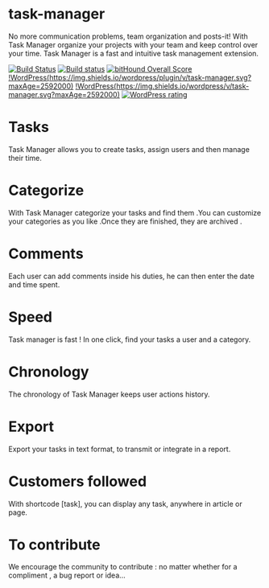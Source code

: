 # task-manager

No more communication problems, team organization and posts-it!
With Task Manager organize your projects with your team and keep control over your time.
Task Manager is a fast and intuitive task management extension.

[![Build Status](https://img.shields.io/travis/Eoxia/task-manager/master.svg?label=Linux)](https://travis-ci.org/Eoxia/task-manager)
[![Build status](https://ci.appveyor.com/api/projects/status/6r0poqodskk8tdv2?svg=true)](https://ci.appveyor.com/project/jimmyeoxia/task-manager)
[![bitHound Overall Score](https://www.bithound.io/github/Eoxia/task-manager/badges/score.svg)](https://www.bithound.io/github/Eoxia/task-manager)
[!WordPress(https://img.shields.io/wordpress/plugin/v/task-manager.svg?maxAge=2592000)]()
[!WordPress(https://img.shields.io/wordpress/v/task-manager.svg?maxAge=2592000)]()
[![WordPress rating](https://img.shields.io/wordpress/plugin/r/task-manager.svg?maxAge=2592000)]()

# Tasks
Task Manager allows you to create tasks, assign users and then manage their time.

# Categorize
With Task Manager categorize your tasks and find them .You can customize your categories as you like .Once they are finished, they are archived .

# Comments
Each user can add comments inside his duties, he can then enter the date and time spent.

# Speed
Task manager is fast ! In one click, find your tasks a user and a category.

# Chronology
The chronology of Task Manager keeps user actions history.

# Export
Export your tasks in text format, to transmit or integrate in a report.

# Customers followed
With shortcode [task], you can display any task, anywhere in article or page.

# To contribute
We encourage the community to contribute : no matter whether for a compliment , a bug report or idea...

